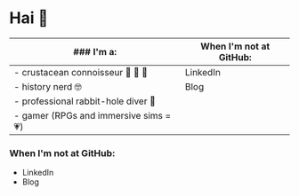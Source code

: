 # Hai :wave:

| ### I'm a: | When I'm not at GitHub: |
| --- | --- |
| - crustacean connoisseur :crab: :shrimp: :lobster: | LinkedIn |
| - history nerd :nerd_face: | Blog |
| - professional rabbit-hole diver :rabbit: |
| - gamer (RPGs and immersive sims = :heartpulse:) |


### When I'm not at GitHub: 
- LinkedIn
- Blog
